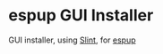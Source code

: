 # espup GUI Installer

GUI installer, using [Slint](https://slint-ui.com/), for [espup](https://github.com/esp-rs/espup)


